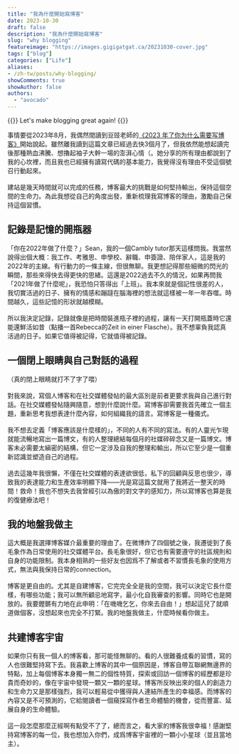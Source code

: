 ```yaml
---
title: "我為什麼開始寫博客"
date: 2023-10-30
draft: false
description: "我為什麼開始寫博客"
slug: "why blogging"
featureimage: "https://images.gigigatgat.ca/20231030-cover.jpg"
tags: ["blog"]
categories: ["Life"]
aliases:
- /zh-tw/posts/why-blogging/
showComments: true
showAuthor: false
authors:
  - "avocado"
---
```


{{<lead>}}
Let's make blogging great again!
{{</lead>}}

事情要從2023年8月，我偶然間讀到豆豉老師的[《2023 年了你为什么需要写博客》](https://blog.douchi.space/2023-why-you-need-a-blog/#gsc.tab=0)開始說起。雖然離我讀到這篇文章已經過去快3個月了，但我依然能想起讀完後那種熱血沸騰、想擼起袖子大幹一場的澎湃心情（。她分享的所有理由都說到了我的心坎裡，而且我也已經擁有讀寫代碼的基本能力，我覺得沒有理由不受這個號召行動起來。
<br><br>
建站是幾天時間就可以完成的任務，博客最大的挑戰是如何堅持輸出，保持這個空間的生命力。為此我想從自己的角度出發，重新梳理我寫博客的理由，激勵自己保持這個習慣。
## 記錄是記憶的開瓶器
「你在2022年做了什麼？」Sean，我的一個Cambly tutor那天這樣問我。我當然說得出個大概：我工作、考雅思、申學校、辭職、申簽證、陪伴家人，這是我的2022年的主線。有行動力的一條主線，但很無聊。我更想記得那些細微的閃光的瞬間，那些來得快去得更快的思緒。這還是2022過去不久的情況，如果再問我「2021年做了什麼呢」，我恐怕只答得出「上班」。我本來就是個記性很差的人，我切實活過的日子、擁有的情感和蹦躂在腦海裡的想法就這樣被一年一年吞噬。時間越久，這些記憶的形狀就越模糊。
<br><br>
所以我決定記錄，記錄就像是把時間裝進瓶子裡的過程，讓有一天打開瓶蓋時它還能還鮮活如昔（點播一首Rebecca的Zeit in einer Flasche）。我不想辜負我認真活過的日子。如果它值得被記得，它就值得被記錄。
## 一個閉上眼睛與自己對話的過程
（真的閉上眼睛就打不了字了喂）
<br><br>
對我來說，寫個人博客和在社交媒體發帖的最大區別是前者更要求我與自己進行對話。在社交媒體發帖隨興隨意，想到什麼說什麼。寫博客卻需要我首先確立一個主題，重新思考我想表達什麼內容，如何組織我的語言。寫博客是一種儀式。
<br><br>
我不想去定義「博客應該是什麼樣的」，不同的人有不同的寫法。有的人靈光乍現就能流暢地寫出一篇博文，有的人整理總結每個月的社媒碎碎念又是一篇博文。博客未必需要太縝密的結構，但它一定涉及自我的整理和輸出，所以它至少是一個重新認識並塑造自己的過程。
<br><br>
過去這幾年我很懶，不僅在社交媒體的表達欲很低，私下的回顧與反思也很少，導致我的表達能力和生產效率明顯下降——光是寫這篇文就用了我將近一整天的時間！救命！我也不想失去我曾經引以為傲的對文字的感知力，所以寫博客也算是我的復健療法吧！
## 我的地盤我做主
這大概是我選擇博客媒介最重要的理由了。在微博炸了四個號之後，我遷徙到了長毛象作為日常使用的社交媒體平台。長毛象很好，但它也有需要遵守的社區規則和自身的功能限制。我本身相熟的一些好友也因爲不了解或者不習慣長毛象的使用方式，無法與我保持日常的connection。
<br><br>
博客是更自由的。尤其是自建博客，它完完全全是我的空間，我可以決定它長什麼樣，有哪些功能；我可以無所顧忌地寫字，最小化自我審查的影響。同時它也是開放的。我要鏗鏘有力地在此申明：「在嘰嘰乞乞，你來去自由！」想起這兒了就順道做個客，沒想起來也完全不打緊。我的地盤我做主，什麼時候看你做主。
## 共建博客宇宙
如果你只有我一個人的博客看，那可能怪無聊的。看的人很難養成看的習慣，寫的人也很難堅持寫下去。我喜歡上博客的其中一個原因是，博客自帶互聯網無邊界的特點，加上每個博客本身獨一無二的個性特質，探索或回訪一個博客的經歷都是珍貴而奇妙的，像在宇宙中發現一顆又一顆的星球。博客所反映出來的個人的創造力和生命力又是那樣強烈，我可以輕易從中獲得與人連結所產生的幸福感。而博客的內容又是不可預測的，它給閱讀者一個窺探寫作者生命體驗的機會，從而豐富、延展自身的生命體驗。
<br><br>
這一段怎麼那麼正經啊有點受不了了，總而言之，看大家的博客我很幸福！感謝堅持寫博客的每一位，我也想加入你們，成爲博客宇宙裡的一顆小小星球（並且當地主）。
